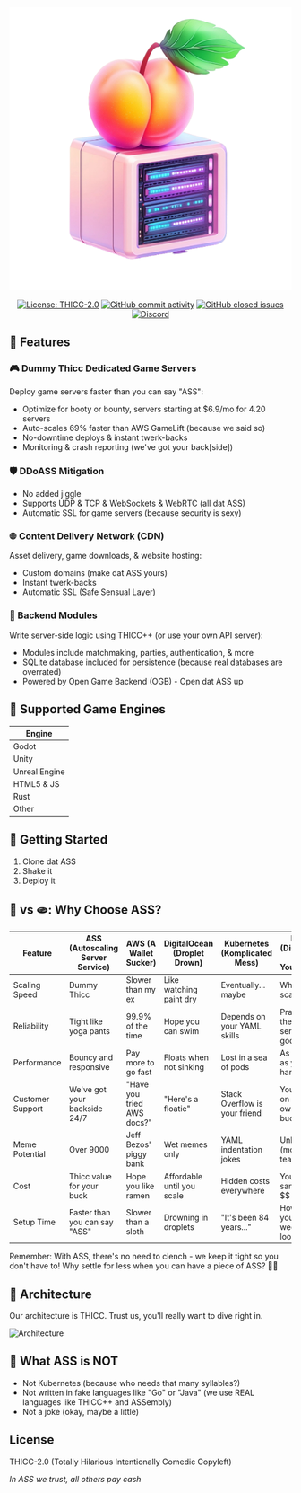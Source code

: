 <p align="center">
  <picture>
      <img src="./media/icon.png" alt="Rivet">
  </picture>
</p>

<p align="center">
  <a href="#"><img alt="License: THICC-2.0" src="https://img.shields.io/badge/license-THICC--2.0-blue?style=flat-square"></a>
  <a href="#"><img alt="GitHub commit activity" src="https://img.shields.io/badge/commits-thicc-green?style=flat-square"/></a>
  <a href="#"><img alt="GitHub closed issues" src="https://img.shields.io/badge/issues-clenched-red?style=flat-square"/></a>
  <a href="#"><img alt="Discord" src="https://img.shields.io/badge/discord-dummy__thicc-purple?style=flat-square"/></a>
</p>

## 🍑 Features

### 🎮 Dummy Thicc Dedicated Game Servers

Deploy game servers faster than you can say "ASS":

- Optimize for booty or bounty, servers starting at $6.9/mo for 4.20 servers
- Auto-scales 69% faster than AWS GameLift (because we said so)
- No-downtime deploys & instant twerk-backs
- Monitoring & crash reporting (we've got your back[side])

### 🛡️ DDoASS Mitigation

- No added jiggle
- Supports UDP & TCP & WebSockets & WebRTC (all dat ASS)
- Automatic SSL for game servers (because security is sexy)

### 🌐 Content Delivery Network (CDN)

Asset delivery, game downloads, & website hosting:

- Custom domains (make dat ASS yours)
- Instant twerk-backs
- Automatic SSL (Safe Sensual Layer)

### 🧩 Backend Modules

Write server-side logic using THICC++ (or use your own API server):

- Modules include matchmaking, parties, authentication, & more
- SQLite database included for persistence (because real databases are overrated)
- Powered by Open Game Backend (OGB) - Open dat ASS up

## 🚙 Supported Game Engines

| Engine        |
|---------------|
| Godot         |
| Unity         |
| Unreal Engine |
| HTML5 & JS    |
| Rust          |
| Other         |

## 🚀 Getting Started

1. Clone dat ASS
2. Shake it
3. Deploy it

## 🍑 vs 🫓: Why Choose ASS?

| Feature           | ASS (Autoscaling Server Service) | AWS (A Wallet Sucker) | DigitalOcean (Droplet Drown) | Kubernetes (Komplicated Mess) | DIY (Disaster It Yourself) |
|-------------------|----------------------------------|----------------------|------------------------------|-------------------------------|----------------------------|
| Scaling Speed     | Dummy Thicc                      | Slower than my ex    | Like watching paint dry      | Eventually... maybe           | What's scaling?            |
| Reliability       | Tight like yoga pants            | 99.9% of the time    | Hope you can swim            | Depends on your YAML skills   | Pray to the server gods    |
| Performance       | Bouncy and responsive            | Pay more to go fast  | Floats when not sinking      | Lost in a sea of pods         | As good as your hardware   |
| Customer Support  | We've got your backside 24/7     | "Have you tried AWS docs?" | "Here's a floatie"     | Stack Overflow is your friend | You're on your own, buddy  |
| Meme Potential    | Over 9000                        | Jeff Bezos' piggy bank | Wet memes only            | YAML indentation jokes        | Unlimited (mostly tears)   |
| Cost              | Thicc value for your buck        | Hope you like ramen  | Affordable until you scale   | Hidden costs everywhere       | Your sanity + $$           |
| Setup Time        | Faster than you can say "ASS"    | Slower than a sloth  | Drowning in droplets         | "It's been 84 years..."       | How's your weekend looking? |

Remember: With ASS, there's no need to clench - we keep it tight so you don't have to! Why settle for less when you can have a piece of ASS? 🍑✨

## 📐 Architecture

Our architecture is THICC. Trust us, you'll really want to dive right in.

![Architecture](./media/architecture.png)

## 🚫 What ASS is NOT

- Not Kubernetes (because who needs that many syllables?)
- Not written in fake languages like "Go" or "Java" (we use REAL languages like THICC++ and ASSembly)
- Not a joke (okay, maybe a little)

## License

THICC-2.0 (Totally Hilarious Intentionally Comedic Copyleft)


_In ASS we trust, all others pay cash_
